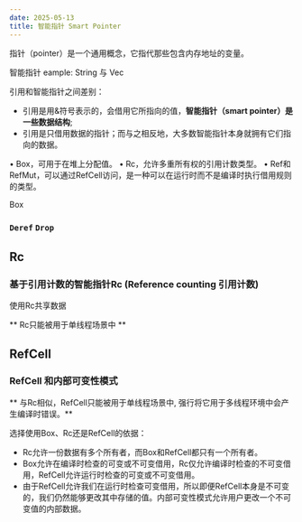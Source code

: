 ```yaml
---
date: 2025-05-13
title: 智能指针 Smart Pointer
---
```

指针（pointer）是一个通用概念，它指代那些包含内存地址的变量。

智能指针
eample: String 与 Vec<T>

引用和智能指针之间差别：
* 引用是用&符号表示的，会借用它所指向的值，**智能指针（smart pointer）是一些数据结构**;
* 引用是只借用数据的指针；而与之相反地，大多数智能指针本身就拥有它们指向的数据。


• Box<T>，可用于在堆上分配值。
• Rc<T>，允许多重所有权的引用计数类型。
• Ref<T>和RefMut<T>，可以通过RefCell<T>访问，是一种可以在运行时而不是编译时执行借用规则的类型。

Box

### `Deref` `Drop`

## Rc<T>
### 基于引用计数的智能指针Rc<T> (Reference counting 引用计数)

使用Rc<T>共享数据

** Rc<T>只能被用于单线程场景中 **

## RefCell<T>
### RefCell<T> 和内部可变性模式

** 与Rc<T>相似，RefCell<T>只能被用于单线程场景中, 强行将它用于多线程环境中会产生编译时错误。**

选择使用Box<T>、Rc<T>还是RefCell<T>的依据：
* Rc<T>允许一份数据有多个所有者，而Box<T>和RefCell<T>都只有一个所有者。
* Box<T>允许在编译时检查的可变或不可变借用，Rc<T>仅允许编译时检查的不可变借用，RefCell<T>允许运行时检查的可变或不可变借用。
* 由于RefCell<T>允许我们在运行时检查可变借用，所以即便RefCell<T>本身是不可变的，我们仍然能够更改其中存储的值。内部可变性模式允许用户更改一个不可变值的内部数据。
